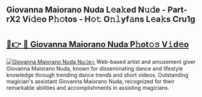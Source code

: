 ## Giovanna Maiorano Nuda L𝚎a𝚔ed N𝚞𝚍e - Part-rX2 Vi𝚍𝚎o P𝚑𝚘tos - H𝚘𝚝 O𝚗𝚕yf𝚊ns L𝚎a𝚔s Cru1g

# <h2><a href="http://kf6kev.oniu.top/?m=Giovanna+Maiorano+Nuda">🔗👉 🔴 Giovanna Maiorano Nuda P𝚑ot𝚘𝚜 V𝚒d𝚎o</a></h2>

[![Giovanna Maiorano Nuda Nu𝚍e𝚜](https://i.imgur.com/0qMVB7G.gif)](http://kf6kev.oniu.top/?m=Giovanna+Maiorano+Nuda)
Web-based artist and amusement giver Giovanna Maiorano Nuda, known for disseminating dance and lifestyle knowledge through trending dance trends and short videos. Outstanding magician's assistant Giovanna Maiorano Nuda, recognized for their remarkable abilities and accomplishments in assisting magicians.  
